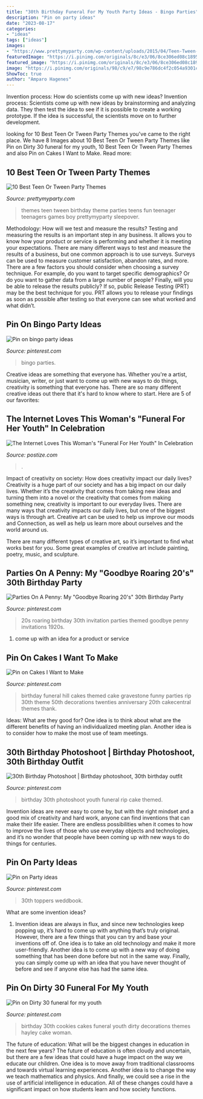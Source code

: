 ```yaml
---
title: "30th Birthday Funeral For My Youth Party Ideas - Bingo Parties"
description: "Pin on party ideas"
date: "2023-08-17"
categories:
- "ideas"
tags: ["ideas"]
images:
- "https://www.prettymyparty.com/wp-content/uploads/2015/04/Teen-Tween-Party-Themes.jpg"
featuredImage: "https://i.pinimg.com/originals/8c/e3/06/8ce306ed08c189554d65c8ac4ff69467.jpg"
featured_image: "https://i.pinimg.com/originals/8c/e3/06/8ce306ed08c189554d65c8ac4ff69467.jpg"
image: "https://i.pinimg.com/originals/98/c9/e7/98c9e786dc4f2c054a9301cc422e4283.jpg"
ShowToc: true
author: "Amparo Hagenes"
---
```



Invention process: How do scientists come up with new ideas?
Invention process: Scientists come up with new ideas by brainstorming and analyzing data. They then test the idea to see if it is possible to create a working prototype. If the idea is successful, the scientists move on to further development.

	

		
looking for 10 Best Teen Or Tween Party Themes you've came to the right place. We have 8 Images about 10 Best Teen Or Tween Party Themes like Pin on Dirty 30 funeral for my youth, 10 Best Teen Or Tween Party Themes and also Pin on Cakes I Want to Make. Read more:
		
    
## 10 Best Teen Or Tween Party Themes

<img loading=lazy src="https://www.prettymyparty.com/wp-content/uploads/2015/04/Teen-Tween-Party-Themes.jpg" onerror="this.onerror=null;this.src='https://tse3.mm.bing.net/th?id=OIP.AzzkQPP7G2Ub_-ikfB-f0QAAAA&amp;pid=15.1';" alt="10 Best Teen Or Tween Party Themes">

_Source: prettymyparty.com_

>themes teen tween birthday theme parties teens fun teenager teenagers games boy prettymyparty sleepover. 

	

Methodology: How will we test and measure the results?
Testing and measuring the results is an important step in any business. It allows you to know how your product or service is performing and whether it is meeting your expectations. There are many different ways to test and measure the results of a business, but one common approach is to use surveys. Surveys can be used to measure customer satisfaction, abandon rates, and more.
There are a few factors you should consider when choosing a survey technique. For example, do you want to target specific demographics? Or do you want to gather data from a large number of people? Finally, will you be able to release the results publicly? If so, public Release Testing (PRT) may be the best technique for you. PRT allows you to release your findings as soon as possible after testing so that everyone can see what worked and what didn’t.

    
## Pin On Bingo Party Ideas

<img loading=lazy src="https://i.pinimg.com/736x/63/0b/9f/630b9f4d52cbf373e56dc52087e28f37--bingo-party.jpg" onerror="this.onerror=null;this.src='https://tse2.mm.bing.net/th?id=OIP.zQY4egL9dNtoZpbohJTWUgEsDH&amp;pid=15.1';" alt="Pin on bingo party ideas">

_Source: pinterest.com_

>bingo parties. 

	

Creative ideas are something that everyone has. Whether you're a artist, musician, writer, or just want to come up with new ways to do things, creativity is something that everyone has. There are so many different creative ideas out there that it's hard to know where to start. Here are 5 of our favorites: 

    
## The Internet Loves This Woman&#039;s &quot;Funeral For Her Youth&quot; In Celebration

<img loading=lazy src="https://static.pupperish.com/images/paDztiqZlecO_4204_1200.jpg" onerror="this.onerror=null;this.src='https://tse3.mm.bing.net/th?id=OIP.gExdd65-HPy-PXUn6xkKmgHaD4&amp;pid=15.1';" alt="The Internet Loves This Woman&#039;s &quot;Funeral For Her Youth&quot; In Celebration">

_Source: postize.com_

>. 

	

Impact of creativity on society: How does creativity impact our daily lives?
Creativity is a huge part of our society and has a big impact on our daily lives. Whether it’s the creativity that comes from taking new ideas and turning them into a novel or the creativity that comes from making something new, creativity is important to our everyday lives.
There are many ways that creativity impacts our daily lives, but one of the biggest ways is through art. Creative art can be used to help us improve our moods and Connection, as well as help us learn more about ourselves and the world around us.

There are many different types of creative art, so it’s important to find what works best for you. Some great examples of creative art include painting, poetry, music, and sculpture.

    
## Parties On A Penny: My &quot;Goodbye Roaring 20&#039;s&quot; 30th Birthday Party

<img loading=lazy src="https://s-media-cache-ak0.pinimg.com/736x/91/9b/da/919bdac10ab3d327fb67b1c8223a6794.jpg" onerror="this.onerror=null;this.src='https://tse3.mm.bing.net/th?id=OIP.tZQJPabuMnGNSDtXuCLf0AHaKX&amp;pid=15.1';" alt="Parties On A Penny: My &quot;Goodbye Roaring 20&#039;s&quot; 30th Birthday Party">

_Source: pinterest.com_

>20s roaring birthday 30th invitation parties themed goodbye penny invitations 1920s. 

	

1. come up with an idea for a product or service

    
## Pin On Cakes I Want To Make

<img loading=lazy src="https://i.pinimg.com/originals/98/c9/e7/98c9e786dc4f2c054a9301cc422e4283.jpg" onerror="this.onerror=null;this.src='https://tse4.mm.bing.net/th?id=OIP.MGndFvAI21bKrDnEBwx_bgHaJ4&amp;pid=15.1';" alt="Pin on Cakes I Want to Make">

_Source: pinterest.com_

>birthday funeral hill cakes themed cake gravestone funny parties rip 30th theme 50th decorations twenties anniversary 20th cakecentral themes thank. 

	

Ideas: What are they good for?
One idea is to think about what are the different benefits of having an individualized meeting plan. Another idea is to consider how to make the most use of team meetings.

    
## 30th Birthday Photoshoot | Birthday Photoshoot, 30th Birthday Outfit

<img loading=lazy src="https://i.pinimg.com/736x/d9/e3/10/d9e3105ef179d35248a9a492c6e1b5cc.jpg" onerror="this.onerror=null;this.src='https://tse1.mm.bing.net/th?id=OIP.ndtBRg_84pxnLpCdR77UuAHaLI&amp;pid=15.1';" alt="30th Birthday Photoshoot | Birthday photoshoot, 30th birthday outfit">

_Source: pinterest.com_

>birthday 30th photoshoot youth funeral rip cake themed. 

	

Invention ideas are never easy to come by, but with the right mindset and a good mix of creativity and hard work, anyone can find inventions that can make their life easier. There are endless possibilities when it comes to how to improve the lives of those who use everyday objects and technologies, and it’s no wonder that people have been coming up with new ways to do things for centuries.

    
## Pin On Party Ideas

<img loading=lazy src="https://i.pinimg.com/736x/ae/2a/cb/ae2acb2bec50603d1f1fc8430044ee30.jpg" onerror="this.onerror=null;this.src='https://tse2.mm.bing.net/th?id=OIP.-gqjcRliAY19WEQP7CQiGQHaJR&amp;pid=15.1';" alt="Pin on Party ideas">

_Source: pinterest.com_

>30th toppers weddbook. 

	

What are some invention ideas?
1. Invention ideas are always in flux, and since new technologies keep popping up, it’s hard to come up with anything that’s truly original. However, there are a few things that you can try and base your inventions off of. One idea is to take an old technology and make it more user-friendly. Another idea is to come up with a new way of doing something that has been done before but not in the same way. Finally, you can simply come up with an idea that you have never thought of before and see if anyone else has had the same idea.

    
## Pin On Dirty 30 Funeral For My Youth

<img loading=lazy src="https://i.pinimg.com/originals/8c/e3/06/8ce306ed08c189554d65c8ac4ff69467.jpg" onerror="this.onerror=null;this.src='https://tse3.mm.bing.net/th?id=OIP.At3209Acw2Fdq1RRnf6tuQHaJ4&amp;pid=15.1';" alt="Pin on Dirty 30 funeral for my youth">

_Source: pinterest.com_

>birthday 30th cookies cakes funeral youth dirty decorations themes hayley cake woman. 

	

The future of education: What will be the biggest changes in education in the next few years?
The future of education is often cloudy and uncertain, but there are a few ideas that could have a huge impact on the way we educate our children. One idea is to move away from traditional classrooms and towards virtual learning experiences. Another idea is to change the way we teach mathematics and physics. And finally, we could see a rise in the use of artificial intelligence in education. All of these changes could have a significant impact on how students learn and how society functions.

